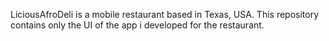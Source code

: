 LiciousAfroDeli is a mobile restaurant based in Texas, USA. 
This repository contains only the UI of the app i developed for the restaurant.
